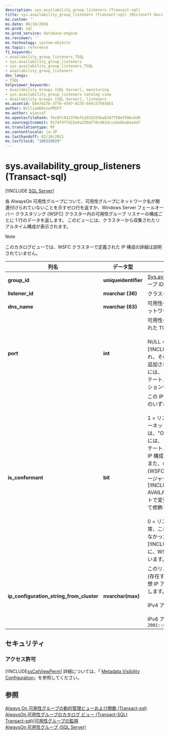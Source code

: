 ```yaml
---
description: sys.availability_group_listeners (Transact-sql)
title: sys.availability_group_listeners (Transact-sql) |Microsoft Docs
ms.custom: ''
ms.date: 06/10/2016
ms.prod: sql
ms.prod_service: database-engine
ms.reviewer: ''
ms.technology: system-objects
ms.topic: reference
f1_keywords:
- availability_group_listeners_TSQL
- sys.availability_group_listeners
- sys.availability_group_listeners_TSQL
- availability_group_listeners
dev_langs:
- TSQL
helpviewer_keywords:
- Availability Groups [SQL Server], monitoring
- sys.availability_group_listeners catalog view
- Availability Groups [SQL Server], listeners
ms.assetid: b5e7d1fb-3ffb-4767-8135-604c575016b1
author: WilliamDAssafMSFT
ms.author: wiassaf
ms.openlocfilehash: fbc07c0323f8efb1032555ba83d7758ef99bc6d0
ms.sourcegitcommit: 917df4ffd22e4a229af7dc481dcce3ebba0aa4d7
ms.translationtype: MT
ms.contentlocale: ja-JP
ms.lasthandoff: 02/10/2021
ms.locfileid: "100338929"
---
```

# <a name="sysavailability_group_listeners-transact-sql"></a>sys.availability_group_listeners (Transact-sql)
[!INCLUDE [SQL Server](../../includes/applies-to-version/sqlserver.md)]

  各 AlwaysOn 可用性グループについて、可用性グループにネットワーク名が関連付けられていないことを示すゼロ行を返すか、Windows Server フェールオーバー クラスタリング (WSFC) クラスター内の可用性グループ リスナーの構成ごとに 1 行のデータを返します。 このビューには、クラスターから収集されたリアルタイム構成が表示されます。  
  
> [!NOTE]  
>  このカタログビューでは、WSFC クラスターで定義された IP 構成の詳細は説明されていません。  
  
|列名|データ型|説明|  
|-----------------|---------------|-----------------|  
|**group_id**|**uniqueidentifier**|[Sys.availability_groups](../../relational-databases/system-catalog-views/sys-availability-groups-transact-sql.md)からの可用性グループ ID (**group_id**)。|  
|**listener_id**|**nvarchar (36)**|クラスターリソース ID からの GUID。|  
|**dns_name**|**nvarchar (63)**|可用性グループリスナーの構成されたネットワーク名 (ホスト名)。|  
|**port**|**int**|可用性グループ リスナーに対して構成された TCP ポート番号。<br /><br /> NULL = リスナーが [!INCLUDE[ssNoVersion](../../includes/ssnoversion-md.md)] の外部で構成され、そのポート番号が可用性グループに追加されていません。 ポートを追加するには、 [ALTER AVAILABILITY GROUP](../../t-sql/statements/alter-availability-group-transact-sql.md)ステートメントの MODIFY LISTENER オプションを使用し [!INCLUDE[tsql](../../includes/tsql-md.md)] ます。|  
|**is_conformant**|**bit**|この IP 構成が準拠しているかどうか。次のいずれかになります。<br /><br /> 1 = リスナーは準拠しています。 インターネットプロトコル (IP) アドレスの間には、"OR" 関係のみが存在します。 *準拠* には、 [CREATE AVAILABILITY GROUP](../../t-sql/statements/create-availability-group-transact-sql.md)ステートメントによって作成されたすべての IP 構成が含まれ [!INCLUDE[tsql](../../includes/tsql-md.md)] ます。 また、の外部で作成された IP 構成 (WSFC フェールオーバークラスターマネージャーを使用するなど) が [!INCLUDE[ssNoVersion](../../includes/ssnoversion-md.md)] ALTER AVAILABILITY GROUP tsql ステートメントで変更できる場合、ip 構成は準拠として修飾されます。<br /><br /> 0 = リスナーは準拠していません。 通常、これはコマンドを使用して構成できなかった IP アドレスを示し [!INCLUDE[ssNoVersion](../../includes/ssnoversion-md.md)] ます。代わりに、WSFC クラスターで直接定義されています。|  
|**ip_configuration_string_from_cluster**|**nvarchar(max)**|このリスナーのクラスター IP 構成文字列 (存在する場合)。 NULL = リスナーには仮想 IP アドレスがありません。 次に例を示します。<br /><br /> IPv4 アドレス: `65.55.39.10`<br /><br /> IPv6 アドレス: `2001::4898:23:1002:20f:1fff:feff:b3a3`|  
  
## <a name="security"></a>セキュリティ  
  
### <a name="permissions"></a>アクセス許可  
 [!INCLUDE[ssCatViewPerm](../../includes/sscatviewperm-md.md)] 詳細については、「 [Metadata Visibility Configuration](../../relational-databases/security/metadata-visibility-configuration.md)」を参照してください。  
  
## <a name="see-also"></a>参照  
 [Always On 可用性グループの動的管理ビューおよび関数 &#40;Transact-sql&#41;](../../relational-databases/system-dynamic-management-views/always-on-availability-groups-dynamic-management-views-functions.md)   
 [AlwaysOn 可用性グループのカタログ ビュー &#40;Transact-SQL&#41;](../../relational-databases/system-catalog-views/always-on-availability-groups-catalog-views-transact-sql.md)   
 [Transact-sql&#41;&#40;可用性グループの監視 ](../../database-engine/availability-groups/windows/monitor-availability-groups-transact-sql.md)   
 [AlwaysOn 可用性グループ &#40;SQL Server&#41;](../../database-engine/availability-groups/windows/always-on-availability-groups-sql-server.md)  
  
  
